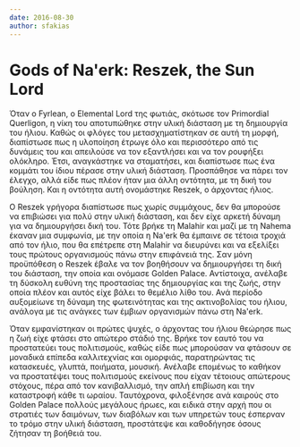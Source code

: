 ```yaml
---
date: 2016-08-30
author: sfakias
---
```

# Gods of Na'erk: Reszek, the Sun Lord

Όταν ο Fyrlean, o Elemental Lord της φωτιάς, σκότωσε τον Primordial Querligon,
η νίκη του αποτυπώθηκε στην υλική διάσταση με τη δημιουργία του ήλιου. Καθώς
οι φλόγες του μετασχηματίστηκαν σε αυτή τη μορφή, διαπίστωσε πως η υλοποίηση
έτρωγε όλο και περισσότερο από τις δυνάμεις του και απειλούσε να τον
εξαντλήσει και να τον ρουφήξει ολόκληρο. Έτσι, αναγκάστηκε να σταματήσει, και
διαπίστωσε πως ένα κομμάτι του ίδιου πέρασε στην υλική διάσταση. Προσπάθησε να
πάρει τον έλεγχο, αλλά είδε πως πλέον ήταν μια άλλη οντότητα, με τη δική του
βούληση. Και η οντότητα αυτή ονομάστηκε Reszek, ο άρχοντας ήλιος.



Ο Reszek γρήγορα διαπίστωσε πως χωρίς συμμάχους, δεν θα μπορούσε να επιβιώσει
για πολύ στην υλική διάσταση, και δεν είχε αρκετή δύναμη για να δημιουργήσει
δική του. Τότε βρήκε τη Malahir και μαζί με τη Nahema έκαναν μια συμφωνία, με
την οποία η Na'erk θα έμπαινε σε τέτοια τροχιά από τον ήλιο, που θα επέτρεπε
στη Malahir να διευρύνει και να εξελίξει τους πρώτους οργανισμούς πάνω στην
επιφάνειά της. Σαν μόνη προϋπόθεση ο Reszek έβαλε να τον βοηθήσουν να
δημιουργήσει τη δική του διάσταση, την οποία και ονόμασε Golden Palace.
Αντίστοιχα, ανέλαβε τη δύσκολη ευθύνη της προστασίας της δημιουργίας και της
ζωής, στην οποία πλέον και αυτός είχε βάλει το θεμέλιο λίθο του. Ανά περίοδο
αυξομείωνε τη δύναμη της φωτεινότητας και της ακτινοβολίας του ήλιου, ανάλογα
με τις ανάγκες των έμβιων οργανισμών πάνω στη Na'erk.



Όταν εμφανίστηκαν οι πρώτες ψυχές, ο άρχοντας του ήλιου θεώρησε πως η ζωή είχε
φτάσει στο απώτερο στάδιό της. Βρήκε τον εαυτό του να προστατεύει τους
πολιτισμούς, καθώς είδε πως μπορούσαν να φτάσουν σε μοναδικά επίπεδα
καλλιτεχνίας και ομορφιάς, παρατηρώντας τις κατασκευές, γλυπτά, ποιήματα,
μουσική. Ανέλαβε επομένως το καθήκον να προστατέψει τους πολιτισμούς εκείνους
που είχαν τέτοιους απώτερους στόχους, πέρα από τον κανιβαλλισμό, την απλή
επιβίωση και την καταστροφή κάθε τι ωραίου. Ταυτόχρονα, φιλοξένησε ανά καιρούς
στο Golden Palace πολλούς μεγάλους ήρωες, και ειδικά στην αρχή που οι στρατιές
των δαιμόνων, των διαβόλων και των υπηρετών τους έσπερναν το τρόμο στην υλική
διάσταση, προστάτεψε και καθοδήγησε όσους ζήτησαν τη βοήθειά του.

